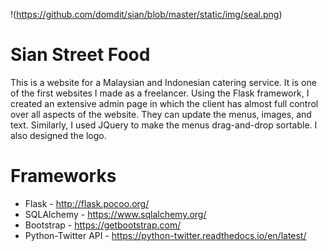 !(https://github.com/domdit/sian/blob/master/static/img/seal.png)

# Sian Street Food 
This is a website for a Malaysian and Indonesian catering service. It is one of the first websites I made as a freelancer. Using the Flask framework, I created an extensive admin page in which the client has almost full control over all aspects of the website. They can update the menus, images, and text. Similarly, I used JQuery to make the menus drag-and-drop sortable. I also designed the logo.

# Frameworks
- Flask - http://flask.pocoo.org/
- SQLAlchemy - https://www.sqlalchemy.org/
- Bootstrap - https://getbootstrap.com/
- Python-Twitter API - https://python-twitter.readthedocs.io/en/latest/

 
